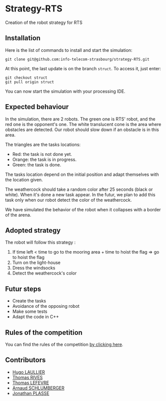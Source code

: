 # Strategy-RTS
Creation of the robot strategy for RTS

## Installation

Here is the list of commands to install and start the simulation:

`
git clone git@github.com:info-telecom-strasbourg/strategy-RTS.git
`

At this point, the last update is on the branch `struct`. 
To access it, just enter:

```
git checkout struct
git pull origin struct
```

You can now start the simulation with your processing IDE.


## Expected behaviour
In the simulation, there are 2 robots. The green one is RTS' robot, and the red one is the opponent's one. The white translucent cone is the area where obstacles are detected. Our robot should slow down if an obstacle is in this area.

The triangles are the tasks locations:

- Red: the task is not done yet.
- Orange: the task is in progress.
- Green: the task is done.

The tasks location depend on the initial position and adapt themselves with the location given.
  
The weathercock should take a random color after 25 seconds (black or white). When it's done a new task appear. In the futur, we plan to add this task only when our robot detect the color of the weathercock.

We have simulated the behavior of the robot when it collapses with a border of the arena. 


## Adopted strategy
The robot will follow this strategy :
1) If time left < time to go to the mooring area + time to hoist the flag => go to hoist the flag
2) Turn on the light-house
3) Dress the windsocks
4) Detect the weathercock's color

## Futur steps
- Create the tasks
- Avoidance of the opposing robot
- Make some tests
- Adapt the code in C++

## Rules of the competition
You can find the rules of the competition [by clicking here](https://www.coupederobotique.fr/wp-content/uploads/Eurobot2020_Rules_Cup_OFFICIAL_FR.pdf).

## Contributors
- [Hugo LAULLIER](https://github.com/HugoLaullier)
- [Thomas RIVES](https://github.com/ThomasRives)
- [Thomas LEFEVRE](https://github.com/Zaicu)
- [Arnaud SCHLUMBERGER](https://github.com/ArnaudSchlumberger)
- [Jonathan PLASSE](https://github.com/JonathanPlasse)